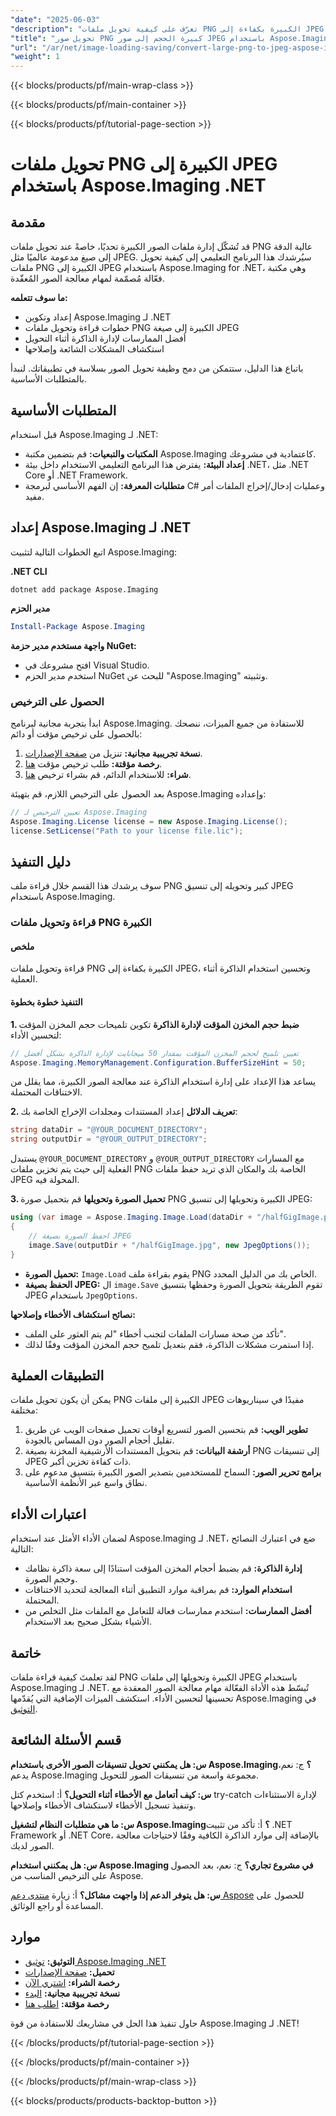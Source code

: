 ```yaml
---
"date": "2025-06-03"
"description": "تعرّف على كيفية تحويل ملفات PNG الكبيرة بكفاءة إلى JPEG باستخدام Aspose.Imaging لـ .NET. يغطي هذا الدليل الإعداد والتنفيذ وأفضل الممارسات."
"title": "تحويل صور PNG كبيرة الحجم إلى صور JPEG باستخدام Aspose.Imaging .NET - دليل خطوة بخطوة"
"url": "/ar/net/image-loading-saving/convert-large-png-to-jpeg-aspose-imaging-dotnet/"
"weight": 1
---
```


{{< blocks/products/pf/main-wrap-class >}}

{{< blocks/products/pf/main-container >}}

{{< blocks/products/pf/tutorial-page-section >}}
# تحويل ملفات PNG الكبيرة إلى JPEG باستخدام Aspose.Imaging .NET

## مقدمة
قد تُشكّل إدارة ملفات الصور الكبيرة تحديًا، خاصةً عند تحويل ملفات PNG عالية الدقة إلى صيغ مدعومة عالميًا مثل JPEG. سيُرشدك هذا البرنامج التعليمي إلى كيفية تحويل ملفات PNG الكبيرة إلى JPEG باستخدام Aspose.Imaging for .NET، وهي مكتبة فعّالة مُصمّمة لمهام معالجة الصور المُعقّدة.

**ما سوف تتعلمه:**
- إعداد وتكوين Aspose.Imaging لـ .NET
- خطوات قراءة وتحويل ملفات PNG الكبيرة إلى صيغة JPEG
- أفضل الممارسات لإدارة الذاكرة أثناء التحويل
- استكشاف المشكلات الشائعة وإصلاحها

باتباع هذا الدليل، ستتمكن من دمج وظيفة تحويل الصور بسلاسة في تطبيقاتك. لنبدأ بالمتطلبات الأساسية.

## المتطلبات الأساسية
قبل استخدام Aspose.Imaging لـ .NET:

- **المكتبات والتبعيات:** قم بتضمين مكتبة Aspose.Imaging كاعتمادية في مشروعك.
- **إعداد البيئة:** يفترض هذا البرنامج التعليمي الاستخدام داخل بيئة .NET، مثل .NET Core أو .NET Framework.
- **متطلبات المعرفة:** إن الفهم الأساسي لبرمجة C# وعمليات إدخال/إخراج الملفات أمر مفيد.

## إعداد Aspose.Imaging لـ .NET
اتبع الخطوات التالية لتثبيت Aspose.Imaging:

**.NET CLI**
```shell
dotnet add package Aspose.Imaging
```

**مدير الحزم**
```powershell
Install-Package Aspose.Imaging
```

**واجهة مستخدم مدير حزمة NuGet:**
- افتح مشروعك في Visual Studio.
- استخدم مدير الحزم NuGet للبحث عن "Aspose.Imaging" وتثبيته.

### الحصول على الترخيص
ابدأ بتجربة مجانية لبرنامج Aspose.Imaging. للاستفادة من جميع الميزات، ننصحك بالحصول على ترخيص مؤقت أو دائم:

1. **نسخة تجريبية مجانية:** تنزيل من [صفحة الإصدارات](https://releases.aspose.com/imaging/net/).
2. **رخصة مؤقتة:** طلب ترخيص مؤقت [هنا](https://purchase.aspose.com/temporary-license/).
3. **شراء:** للاستخدام الدائم، قم بشراء ترخيص [هنا](https://purchase.aspose.com/buy).

بعد الحصول على الترخيص اللازم، قم بتهيئة Aspose.Imaging وإعداده:
```csharp
// تعيين الترخيص لـ Aspose.Imaging
Aspose.Imaging.License license = new Aspose.Imaging.License();
license.SetLicense("Path to your license file.lic");
```

## دليل التنفيذ
سوف يرشدك هذا القسم خلال قراءة ملف PNG كبير وتحويله إلى تنسيق JPEG باستخدام Aspose.Imaging.

### قراءة وتحويل ملفات PNG الكبيرة
#### ملخص
قراءة وتحويل ملفات PNG الكبيرة بكفاءة إلى JPEG، وتحسين استخدام الذاكرة أثناء العملية.

#### التنفيذ خطوة بخطوة
**1. ضبط حجم المخزن المؤقت لإدارة الذاكرة**
تكوين تلميحات حجم المخزن المؤقت لتحسين الأداء:
```csharp
// تعيين تلميح لحجم المخزن المؤقت بمقدار 50 ميجابايت لإدارة الذاكرة بشكل أفضل
Aspose.Imaging.MemoryManagement.Configuration.BufferSizeHint = 50;
```
يساعد هذا الإعداد على إدارة استخدام الذاكرة عند معالجة الصور الكبيرة، مما يقلل من الاختناقات المحتملة.

**2. تعريف الدلائل**
إعداد المستندات ومجلدات الإخراج الخاصة بك:
```csharp
string dataDir = "@YOUR_DOCUMENT_DIRECTORY";
string outputDir = "@YOUR_OUTPUT_DIRECTORY";
```
يستبدل `@YOUR_DOCUMENT_DIRECTORY` و `@YOUR_OUTPUT_DIRECTORY` مع المسارات الفعلية إلى حيث يتم تخزين ملفات PNG الخاصة بك والمكان الذي تريد حفظ ملفات JPEG المحولة فيه.

**3. تحميل الصورة وتحويلها**
قم بتحميل صورة PNG الكبيرة وتحويلها إلى تنسيق JPEG:
```csharp
using (var image = Aspose.Imaging.Image.Load(dataDir + "/halfGigImage.png"))
{
    // احفظ الصورة بصيغة JPEG
    image.Save(outputDir + "/halfGigImage.jpg", new JpegOptions());
}
```
- **تحميل الصورة:** `Image.Load` يقوم بقراءة ملف PNG الخاص بك من الدليل المحدد.
- **الحفظ بصيغة JPEG:** ال `image.Save` تقوم الطريقة بتحويل الصورة وحفظها بتنسيق JPEG باستخدام `JpegOptions`.

**نصائح استكشاف الأخطاء وإصلاحها:**
- تأكد من صحة مسارات الملفات لتجنب أخطاء "لم يتم العثور على الملف".
- إذا استمرت مشكلات الذاكرة، فقم بتعديل تلميح حجم المخزن المؤقت وفقًا لذلك.

## التطبيقات العملية
يمكن أن يكون تحويل ملفات PNG الكبيرة إلى ملفات JPEG مفيدًا في سيناريوهات مختلفة:
1. **تطوير الويب:** قم بتحسين الصور لتسريع أوقات تحميل صفحات الويب عن طريق تقليل أحجام الصور دون المساس بالجودة.
2. **أرشفة البيانات:** قم بتحويل المستندات الأرشيفية المخزنة بصيغة PNG إلى تنسيقات JPEG ذات كفاءة تخزين أكبر.
3. **برامج تحرير الصور:** السماح للمستخدمين بتصدير الصور الكبيرة بتنسيق مدعوم على نطاق واسع عبر الأنظمة الأساسية.

## اعتبارات الأداء
لضمان الأداء الأمثل عند استخدام Aspose.Imaging لـ .NET، ضع في اعتبارك النصائح التالية:
- **إدارة الذاكرة:** قم بضبط أحجام المخزن المؤقت استنادًا إلى سعة ذاكرة نظامك وحجم الصورة.
- **استخدام الموارد:** قم بمراقبة موارد التطبيق أثناء المعالجة لتحديد الاختناقات المحتملة.
- **أفضل الممارسات:** استخدم ممارسات فعالة للتعامل مع الملفات مثل التخلص من الأشياء بشكل صحيح بعد الاستخدام.

## خاتمة
لقد تعلمتَ كيفية قراءة ملفات PNG الكبيرة وتحويلها إلى ملفات JPEG باستخدام Aspose.Imaging لـ .NET. تُبسّط هذه الأداة الفعّالة مهام معالجة الصور المعقدة مع تحسينها لتحسين الأداء. استكشف الميزات الإضافية التي يُقدّمها Aspose.Imaging في [التوثيق](https://reference.aspose.com/imaging/net/).

## قسم الأسئلة الشائعة
**س: هل يمكنني تحويل تنسيقات الصور الأخرى باستخدام Aspose.Imaging؟**
ج: نعم، يدعم Aspose.Imaging مجموعة واسعة من تنسيقات الصور للتحويل.

**س: كيف أتعامل مع الأخطاء أثناء التحويل؟**
أ: استخدم كتل try-catch لإدارة الاستثناءات وتنفيذ تسجيل الأخطاء لاستكشاف الأخطاء وإصلاحها.

**س: ما هي متطلبات النظام لتشغيل Aspose.Imaging؟**
أ: تأكد من تثبيت .NET Framework أو .NET Core، بالإضافة إلى موارد الذاكرة الكافية وفقًا لاحتياجات معالجة الصور لديك.

**س: هل يمكنني استخدام Aspose.Imaging في مشروع تجاري؟**
ج: نعم، بعد الحصول على الترخيص المناسب من Aspose.

**س: هل يتوفر الدعم إذا واجهت مشاكل؟**
أ: زيارة [منتدى دعم Aspose](https://forum.aspose.com/c/imaging/10) للحصول على المساعدة أو راجع الوثائق.

## موارد
- **التوثيق:** [توثيق Aspose.Imaging .NET](https://reference.aspose.com/imaging/net/)
- **تحميل:** [صفحة الإصدارات](https://releases.aspose.com/imaging/net/)
- **رخصة الشراء:** [اشتري الآن](https://purchase.aspose.com/buy)
- **نسخة تجريبية مجانية:** [البدء](https://releases.aspose.com/imaging/net/)
- **رخصة مؤقتة:** [اطلب هنا](https://purchase.aspose.com/temporary-license/)

حاول تنفيذ هذا الحل في مشاريعك للاستفادة من قوة Aspose.Imaging لـ .NET!

{{< /blocks/products/pf/tutorial-page-section >}}

{{< /blocks/products/pf/main-container >}}

{{< /blocks/products/pf/main-wrap-class >}}

{{< blocks/products/products-backtop-button >}}